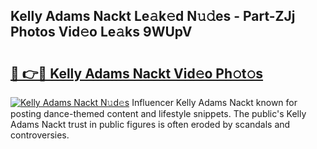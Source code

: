 ## Kelly Adams Nackt Le𝚊k𝚎d N𝚞𝚍es - Part-ZJj Photos Vid𝚎o Le𝚊ks 9WUpV

# <h2><a href="http://fbasy9z.evod.top/?m=Kelly+Adams+Nackt">🔗 👉🔴 Kelly Adams Nackt Vid𝚎o Ph𝚘t𝚘s</a></h2>

[![Kelly Adams Nackt N𝚞d𝚎s](https://i.imgur.com/8V9OHl7.gif)](http://fbasy9z.evod.top/?m=Kelly+Adams+Nackt)
Influencer Kelly Adams Nackt known for posting dance-themed content and lifestyle snippets. The public's Kelly Adams Nackt trust in public figures is often eroded by scandals and controversies. 
